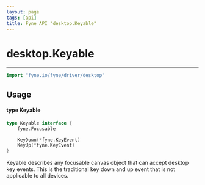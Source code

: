 ```yaml
---
layout: page
tags: [api]
title: Fyne API "desktop.Keyable"
---
```


# desktop.Keyable
---
```go
import "fyne.io/fyne/driver/desktop"
```

## Usage

#### type Keyable

```go
type Keyable interface {
	fyne.Focusable

	KeyDown(*fyne.KeyEvent)
	KeyUp(*fyne.KeyEvent)
}
```

Keyable describes any focusable canvas object that can accept desktop key events. This is the traditional key down and up event that is not applicable to all devices.
